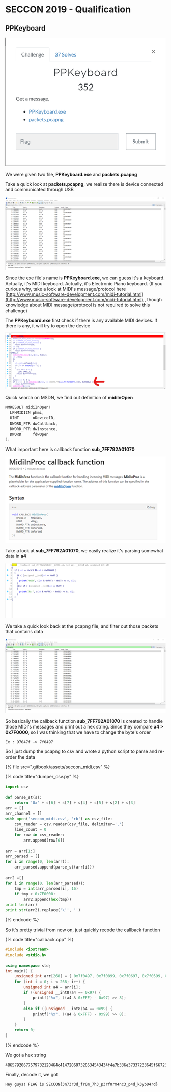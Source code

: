# SECCON 2019 - Qualification

## PPKeyboard

![](.gitbook/assets/image%20%28202%29.png)

We were given two file, **PPKeyboard.exe** and **packets.pcapng**

Take a quick look at **packets.pcapng**, we realize there is device connected and communicated through USB

![](.gitbook/assets/image%20%2848%29.png)

Since the exe file's name is **PPKeyboard.exe**, we can guess it's a keyboard. Actually, it's MIDI keyboard. Actually, it's Electronic Piano keyboard. \(If you curious why, take a look at MIDI's message/protocol here [http://www.music-software-development.com/midi-tutorial.html](http://www.music-software-development.com/midi-tutorial.html) , though knowledge about MIDI message/protocol is not required to solve this challenge\)

The **PPKeyboard.exe** first check if there is any available MIDI devices. If there is any, it will try to open the device

![](.gitbook/assets/image%20%2875%29.png)

Quick search on MSDN, we find out definition of **midiInOpen**

```cpp
MMRESULT midiInOpen(
  LPHMIDIIN phmi,
  UINT      uDeviceID,
  DWORD_PTR dwCallback,
  DWORD_PTR dwInstance,
  DWORD     fdwOpen
);
```

What important here is callback function **sub\_7FF792A01070**

![](.gitbook/assets/image%20%28148%29.png)

Take a look at **sub\_7FF792A01070**, we easily realize it's parsing somewhat data in **a4**

![](.gitbook/assets/image%20%28107%29.png)

We take a quick look back at the pcapng file, and filter out those packets that contains data

![](.gitbook/assets/image%20%28118%29.png)



So basically the callback function **sub\_7FF792A01070** is created to handle those MIDI's messages and print out a hex string. Since they compare **a4 &gt; 0x7F0000**, so I was thinking that we have to change the byte's order

```text
Ex : 97047f -> 7f0497
```

So I just dump the pcapng to csv and wrote a python script to parse and re-order the data

{% file src=".gitbook/assets/seccon\_midi.csv" %}

{% code title="dumper\_csv.py" %}
```python
import csv

def parse_st(s):
	return '0x' + s[6] + s[7] + s[4] + s[5] + s[2] + s[3]
arr = []
arr_channel = []
with open('seccon_midi.csv', 'rb') as csv_file:
	csv_reader = csv.reader(csv_file, delimiter=',')
	line_count = 0
	for row in csv_reader:
		arr.append(row[6])

arr = arr[1:]
arr_parsed = []
for i in range(0, len(arr)):
	arr_parsed.append(parse_st(arr[i]))

arr2 =[]
for i in range(0, len(arr_parsed)):
	tmp = int(arr_parsed[i], 16)
	if tmp > 0x7F0000:
		arr2.append(hex(tmp))
print len(arr)
print str(arr2).replace('\'', '')
```
{% endcode %}

So it's pretty trivial from now on, just quickly recode the callback function

{% code title="callback.cpp" %}
```cpp
#include <iostream>
#include <stdio.h>

using namespace std;
int main() {
	unsigned int arr[268] = { 0x7f0497, 0x7f0899, 0x7f0697, 0x7f0599, 0x7f0797, 0x7f0999, 0x7f0297, 0x7f0099, 0x7f0697, 0x7f0799, 0x7f0797, 0x7f0599, 0x7f0797, 0x7f0999, 0x7f0797, 0x7f0399, 0x7f0297, 0x7f0199, 0x7f0297, 0x7f0099, 0x7f0497, 0x7f0699, 0x7f0497, 0x7f0c99, 0x7f0497, 0x7f0199, 0x7f0497, 0x7f0799, 0x7f0297, 0x7f0099, 0x7f0697, 0x7f0999, 0x7f0797, 0x7f0399, 0x7f0297, 0x7f0099, 0x7f0597, 0x7f0399, 0x7f0497, 0x7f0599, 0x7f0497, 0x7f0399, 0x7f0497, 0x7f0399, 0x7f0497, 0x7f0f99, 0x7f0497, 0x7f0e99, 0x7f0797, 0x7f0b99, 0x7f0397, 0x7f0399, 0x7f0697, 0x7f0e99, 0x7f0397, 0x7f0799, 0x7f0397, 0x7f0399, 0x7f0797, 0x7f0299, 0x7f0397, 0x7f0399, 0x7f0697, 0x7f0499, 0x7f0597, 0x7f0f99, 0x7f0697, 0x7f0699, 0x7f0797, 0x7f0299, 0x7f0397, 0x7f0099, 0x7f0697, 0x7f0d99, 0x7f0597, 0x7f0f99, 0x7f0397, 0x7f0799, 0x7f0697, 0x7f0899, 0x7f0397, 0x7f0399, 0x7f0597, 0x7f0f99, 0x7f0797, 0x7f0099, 0x7f0397, 0x7f0399, 0x7f0797, 0x7f0299, 0x7f0697, 0x7f0699, 0x7f0397, 0x7f0099, 0x7f0797, 0x7f0299, 0x7f0697, 0x7f0d99, 0x7f0397, 0x7f0499, 0x7f0697, 0x7f0e99, 0x7f0697, 0x7f0399, 0x7f0397, 0x7f0399, 0x7f0597, 0x7f0f99, 0x7f0797, 0x7f0099, 0x7f0397, 0x7f0499, 0x7f0697, 0x7f0499, 0x7f0597, 0x7f0f99, 0x7f0697, 0x7f0b99, 0x7f0397, 0x7f0399, 0x7f0797, 0x7f0999, 0x7f0697, 0x7f0299, 0x7f0397, 0x7f0099, 0x7f0397, 0x7f0499, 0x7f0797, 0x7f0299, 0x7f0697, 0x7f0499, 0x7f0797, 0x7f0d99 };
	for (int i = 0; i < 268; i++) {
		unsigned int a4 = arr[i];
		if ((unsigned __int8)a4 == 0x97) {
			printf("%x", ((a4 & 0xFFF) - 0x97) >> 8);
		}
		else if ((unsigned __int8)a4 == 0x99) {
			printf("%x", ((a4 & 0xFFF) - 0x99) >> 8);
		}
	}
	return 0;
}
```
{% endcode %}

We got a hex string

```text
48657920677579732120464c414720697320534543434f4e7b336e37337233645f6672306d5f3768335f7033726630726d346e63335f7034645f6b337962303472647d
```

Finally, decode it, we got

```text
Hey guys! FLAG is SECCON{3n73r3d_fr0m_7h3_p3rf0rm4nc3_p4d_k3yb04rd}
```

